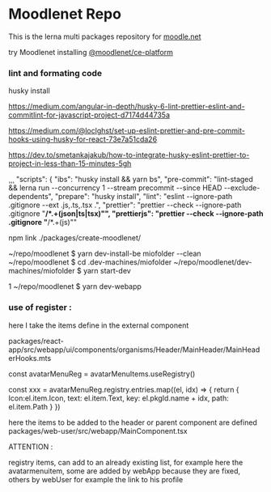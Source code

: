 # Moodlenet Repo

This is the lerna multi packages repository for [moodle.net](https://moodle.net)

try Moodlenet installing [@moodlenet/ce-platform](https://www.npmjs.com/package/@moodlenet/ce-platform)

### lint and formating code

husky install

https://medium.com/angular-in-depth/husky-6-lint-prettier-eslint-and-commitlint-for-javascript-project-d7174d44735a

https://medium.com/@loclghst/set-up-eslint-prettier-and-pre-commit-hooks-using-husky-for-react-73e7a51cda26

https://dev.to/smetankajakub/how-to-integrate-husky-eslint-prettier-to-project-in-less-than-15-minutes-5gh

¸¸¸ "scripts": { "ibs": "husky install && yarn bs", "pre-commit": "lint-staged && lerna run --concurrency 1 --stream precommit --since HEAD --exclude-dependents", "prepare": "husky install", "lint": "eslint --ignore-path .gitignore --ext .js,.ts,.tsx .", "prettier": "prettier --check --ignore-path .gitignore \"**/\*.+(json|ts|tsx)\"", "prettierjs": "prettier --check --ignore-path .gitignore \"**/\*.+(js)\""


npm link ./packages/create-moodlenet/


~/repo/moodlenet $ yarn dev-install-be miofolder --clean
~/repo/moodlenet $ cd .dev-machines/miofolder
~/repo/moodlenet/dev-machines/miofolder $ yarn start-dev

1
~/repo/moodlenet $ yarn dev-webapp

### use of register : 

here I take the items define in the external component

  packages/react-app/src/webapp/ui/components/organisms/Header/MainHeader/MainHeaderHooks.mts

  const avatarMenuReg = avatarMenuItems.useRegistry()

  const xxx = avatarMenuReg.registry.entries.map<HeaderMenuItem>((el, idx) => {
    return {
      Icon:el.item.Icon,
      text: el.item.Text,
      key: el.pkgId.name + idx,
      path: el.item.Path
    }
  })

here the items to be added to the header or parent component are defined
  packages/web-user/src/webapp/MainComponent.tsx

ATTENTION :

registry items, can add to an already existing list, for example here the avatarmenuitem,
some are added by webApp because they are fixed, others by webUser for example the link to his profile

